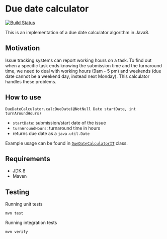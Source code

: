 # Due date calculator
[![Build Status](https://travis-ci.com/tbugar/java-due-date-calc.svg?branch=master)](https://travis-ci.com/tbugar/java-due-date-calc)

This is an implementation of a due date calculator algorithm in Java8. 

## Motivation
Issue tracking systems can report working hours on a task. To find out when a specific task ends 
knowing the submission time and the turnaround time, we need to deal with working hours 
(9am - 5 pm) and weekends (due date cannot be a weekend day, instead next Monday). 
This calculator handles these problems.



## How to use
`DueDateCalculator.calcDueDate(@NotNull Date startDate, int turnAroundHours)`

- `startDate`: submission/start date of the issue
- `turnAroundHours`: turnaround time in hours
- returns due date as a `java.util.Date`

Example usage can be found in [`DueDateCalculatorIT`](https://github.com/tbugar/java-due-date-calc/blob/master/src/main/java/com/tbugardev/duedate/calc/DueDateCalculator.java) class.

## Requirements
- JDK 8
- Maven

## Testing
Running unit tests
```
mvn test
```
Running integration tests
```
mvn verify
```